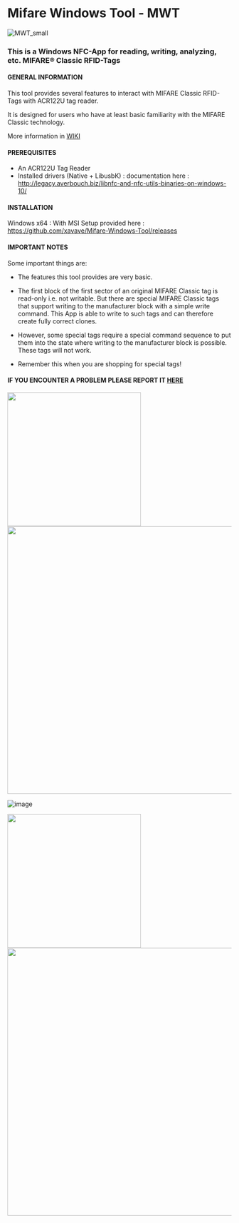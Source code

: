 ﻿# Mifare Windows Tool - MWT 
 ![MWT_small](https://user-images.githubusercontent.com/3501675/73345370-3cb78d80-4284-11ea-8c17-e67fa8b54adc.png)
 
### This is a Windows NFC-App for reading, writing, analyzing, etc. MIFARE® Classic RFID-Tags

#### GENERAL INFORMATION

This tool provides several features to interact with MIFARE Classic RFID-Tags with ACR122U tag reader.

It is designed for users who have at least basic familiarity with the MIFARE Classic technology.

More information in <a href="https://github.com/xavave/Mifare-Windows-Tool/wiki">WIKI<a/> 

#### PREREQUISITES

- An ACR122U Tag Reader
- Installed drivers (Native + LibusbK) : documentation here : http://legacy.averbouch.biz/libnfc-and-nfc-utils-binaries-on-windows-10/

#### INSTALLATION

Windows x64 : With MSI Setup provided here : https://github.com/xavave/Mifare-Windows-Tool/releases  
 
#### IMPORTANT NOTES

Some important things are:

- The features this tool provides are very basic.

- The first block of the first sector of an original
MIFARE Classic tag is read-only i.e. not writable. But there
are special MIFARE Classic tags that support writing to the
manufacturer block with a simple write command. This App is able to
write to such tags and can therefore create fully correct clones.

- However, some special tags require a special command sequence
to put them into the state where writing to the manufacturer block is possible.
These tags will not work.

- Remember this when you are shopping for special tags!

#### IF YOU ENCOUNTER A PROBLEM PLEASE REPORT IT <a href="https://github.com/xavave/Mifare-Windows-Tool/issues">HERE</a> 

<img src="https://user-images.githubusercontent.com/3501675/73281623-8c4c7980-41f0-11ea-967b-f649b0147f0a.png" width="300" height="auto" />
 
<img src="https://user-images.githubusercontent.com/3501675/73309783-3f35cb00-4223-11ea-9df6-73375f301b28.png" width="600" height="auto" /> 

![image](https://user-images.githubusercontent.com/3501675/73364730-57e9c380-42ab-11ea-8a4c-31f3b0dace5c.png)

<img src="https://user-images.githubusercontent.com/3501675/73280408-c3219000-41ee-11ea-8e17-c7e6b5b952b8.png" width="300" height="auto" /> 
 <img src="https://user-images.githubusercontent.com/3501675/73311455-b91b8380-4226-11ea-8ff7-c53153d2ab51.png" width="600" height="auto" />  

